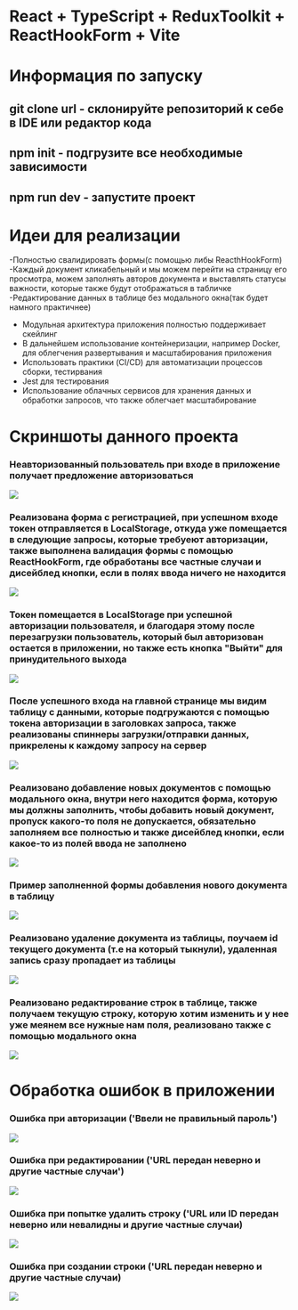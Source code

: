 # React + TypeScript + ReduxToolkit + ReactHookForm + Vite 
<h1>Информация по запуску</h1>
<h2>git clone url - cклонируйте репозиторий к себе в IDE или редактор кода</h2>
<h2>npm init - подгрузите все необходимые зависимости</h2>
<h2>npm run dev - запустите проект</h2>

# Идеи для реализации
-Полностью свалидировать формы(с помощью либы ReacthHookForm)
-Каждый документ кликабельный и мы можем перейти на страницу его просмотра, можем заполнять авторов документа и выставлять статусы важности, которые также будут отображаться в табличке
-Редактирование данных в таблице без модального окна(так будет намного практичнее)
- Модульная архитектура приложения полностью поддерживает скейлинг
- В дальнейшем использование контейнеризации, например Docker, для облегчения развертывания и масштабирования приложения
- Использовать практики (CI/CD) для автоматизации процессов сборки, тестирвания
- Jest для тестирования
- Использование облачных сервисов для хранения данных и обработки запросов, что также облегчает масштабирование
# Скриншоты данного проекта

<h3>Неавторизованный пользователь при входе в приложение получает предложение авторизоваться</h3>
<img src="https://github.com/flavokrkkk/test-task-app/blob/master/screens/2024-05-29_11-14-44.png">

<h3>Реализована форма с регистрацией, при успешном входе токен отправляется в LocalStorage, откуда уже помещается в следующие запросы, которые требуеют авторизации, также выполнена валидация формы с помощью ReactHookForm, где обработаны все частные случаи и дисейблед кнопки, если в полях ввода ничего не находится</h3>
<img src="https://github.com/flavokrkkk/test-task-app/blob/master/screens/2024-05-29_11-14-31.png">

<h3>Токен помещается в LocalStorage при успешной авторизации пользователя, и благодаря этому после перезагрузки пользователь, который был авторизован остается в приложении, но также есть кнопка "Выйти" для принудительного выхода</h3>
<img src="https://github.com/flavokrkkk/test-task-app/blob/master/screens/2024-05-29_11-55-44.png">

<h3>После успешного входа на главной странице мы видим таблицу с данными, которые подгружаются с помощью токена авторизации в заголовках запроса, также реализованы спиннеры загрузки/отправки данных, прикрелены к каждому запросу на сервер</h3>
<img src="https://github.com/flavokrkkk/test-task-app/blob/master/screens/2024-05-29_11-15-14.png">

<h3>Реализовано добавление новых документов с помощью модального окна, внутри него находится форма, которую мы должны заполнить, чтобы добавить новый документ, пропуск какого-то поля не допускается, обязательно заполняем все полностью и также дисейблед кнопки, если какое-то из полей ввода не заполнено</h3>
<img src="https://github.com/flavokrkkk/test-task-app/blob/master/screens/2024-05-29_11-15-21.png">

<h3>Пример заполненной формы добавления нового документа в таблицу</h3>
<img src="https://github.com/flavokrkkk/test-task-app/blob/master/screens/2024-05-29_11-16-17.png">

<h3>Реализовано удаление документа из таблицы, поучаем id текущего документа (т.е на который тыкнули), удаленная запись сразу пропадает из таблицы</h3>
<img src="https://github.com/flavokrkkk/test-task-app/blob/master/screens/2024-05-29_11-53-14.png">

<h3>Реализовано редактирование строк в таблице, также получаем текущую строку, которую хотим изменить и у нее уже меянем все нужные нам поля, реализовано также с помощью модального окна</h3>
<img src="https://github.com/flavokrkkk/test-task-app/blob/master/screens/2024-05-29_11-54-19.png">

# Обработка ошибок в приложении
<h3>Ошибка при авторизации ('Ввели не правильный пароль')</h3>
<img src="https://github.com/flavokrkkk/test-task-app/blob/master/screens/2024-05-29_12-52-31.png">

<h3>Ошибка при редактировании ('URL передан неверно и другие частные случаи')</h3>
<img src="https://github.com/flavokrkkk/test-task-app/blob/master/screens/2024-05-29_12-54-33.png">

<h3>Ошибка при попытке удалить строку ('URL или ID передан неверно или невалидны и другие частные случаи)</h3>
<img src="https://github.com/flavokrkkk/test-task-app/blob/master/screens/2024-05-29_12-54-59.png">

<h3>Ошибка при создании строки ('URL передан неверно и другие частные случаи)</h3>
<img src="https://github.com/flavokrkkk/test-task-app/blob/master/screens/2024-05-29_12-56-18.png">
